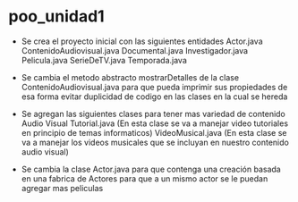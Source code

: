 # poo_unidad1
- Se crea el proyecto inicial con las siguientes entidades
	Actor.java
	ContenidoAudiovisual.java
	Documental.java
	Investigador.java
	Pelicula.java
	SerieDeTV.java
	Temporada.java
	
- Se cambia el metodo abstracto mostrarDetalles de la clase ContenidoAudiovisual.java para que pueda imprimir sus propiedades
de esa forma evitar duplicidad de codigo en las clases en la cual se hereda

- Se agregan las siguientes clases para tener mas variedad de contenido Audio Visual
	Tutorial.java (En esta clase se va a manejar video tutoriales en principio de temas informaticos)
	VideoMusical.java (En esta clase se va a manejar los videos musicales que se incluyan en nuestro contenido audio visual)
	
- Se cambia la clase Actor.java para que contenga una creación basada en una fabrica de Actores para que a un mismo actor se le puedan agregar mas peliculas
